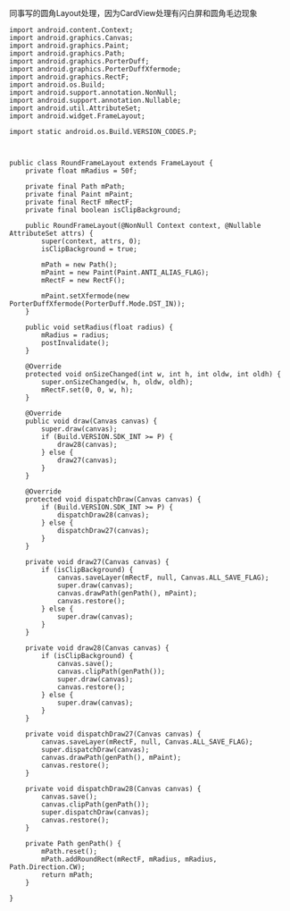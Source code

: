 同事写的圆角Layout处理，因为CardView处理有闪白屏和圆角毛边现象

    import android.content.Context;
    import android.graphics.Canvas;
    import android.graphics.Paint;
    import android.graphics.Path;
    import android.graphics.PorterDuff;
    import android.graphics.PorterDuffXfermode;
    import android.graphics.RectF;
    import android.os.Build;
    import android.support.annotation.NonNull;
    import android.support.annotation.Nullable;
    import android.util.AttributeSet;
    import android.widget.FrameLayout;

    import static android.os.Build.VERSION_CODES.P;



    public class RoundFrameLayout extends FrameLayout {
        private float mRadius = 50f;

        private final Path mPath;
        private final Paint mPaint;
        private final RectF mRectF;
        private final boolean isClipBackground;

        public RoundFrameLayout(@NonNull Context context, @Nullable AttributeSet attrs) {
            super(context, attrs, 0);
            isClipBackground = true;

            mPath = new Path();
            mPaint = new Paint(Paint.ANTI_ALIAS_FLAG);
            mRectF = new RectF();

            mPaint.setXfermode(new PorterDuffXfermode(PorterDuff.Mode.DST_IN));
        }

        public void setRadius(float radius) {
            mRadius = radius;
            postInvalidate();
        }

        @Override
        protected void onSizeChanged(int w, int h, int oldw, int oldh) {
            super.onSizeChanged(w, h, oldw, oldh);
            mRectF.set(0, 0, w, h);
        }

        @Override
        public void draw(Canvas canvas) {
            super.draw(canvas);
            if (Build.VERSION.SDK_INT >= P) {
                draw28(canvas);
            } else {
                draw27(canvas);
            }
        }

        @Override
        protected void dispatchDraw(Canvas canvas) {
            if (Build.VERSION.SDK_INT >= P) {
                dispatchDraw28(canvas);
            } else {
                dispatchDraw27(canvas);
            }
        }

        private void draw27(Canvas canvas) {
            if (isClipBackground) {
                canvas.saveLayer(mRectF, null, Canvas.ALL_SAVE_FLAG);
                super.draw(canvas);
                canvas.drawPath(genPath(), mPaint);
                canvas.restore();
            } else {
                super.draw(canvas);
            }
        }

        private void draw28(Canvas canvas) {
            if (isClipBackground) {
                canvas.save();
                canvas.clipPath(genPath());
                super.draw(canvas);
                canvas.restore();
            } else {
                super.draw(canvas);
            }
        }

        private void dispatchDraw27(Canvas canvas) {
            canvas.saveLayer(mRectF, null, Canvas.ALL_SAVE_FLAG);
            super.dispatchDraw(canvas);
            canvas.drawPath(genPath(), mPaint);
            canvas.restore();
        }

        private void dispatchDraw28(Canvas canvas) {
            canvas.save();
            canvas.clipPath(genPath());
            super.dispatchDraw(canvas);
            canvas.restore();
        }

        private Path genPath() {
            mPath.reset();
            mPath.addRoundRect(mRectF, mRadius, mRadius, Path.Direction.CW);
            return mPath;
        }

    }


